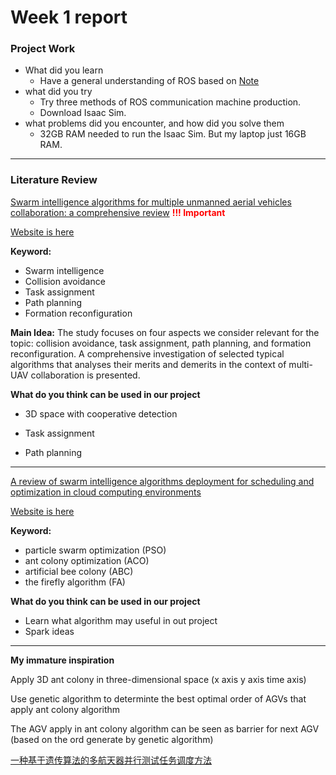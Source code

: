# Week 1 report 
### Project Work

- What did you learn
   - Have a general understanding of ROS based on [Note](http://www.autolabor.com.cn/book/ROSTutorials/)
- what did you try
   - Try three methods of ROS communication machine production.
   - Download Isaac Sim.
- what problems did you encounter, and how did you solve them
   - 32GB RAM needed to run the Isaac Sim. But my laptop just 16GB RAM.
---
### Literature Review 
[Swarm intelligence algorithms for multiple unmanned aerial vehicles collaboration: a comprehensive review](../papers/Paper1.pdf) <font color="red">**!!!  Important**</font>

[Website is here](https://link.springer.com/article/10.1007/s10462-022-10281-7)

**Keyword:** 
- Swarm intelligence 
- Collision avoidance  
- Task assignment 
- Path planning 
- Formation reconfiguration

**Main Idea:** The study focuses on four aspects we consider relevant for the topic: collision avoidance, task assignment, path planning, and formation reconfiguration. A comprehensive investigation of selected typical algorithms that analyses their merits and demerits in the context of multi-UAV collaboration is presented. 

**What do you think can be used in our project**

- 3D space with cooperative detection

- Task assignment

- Path planning

---
[A review of swarm intelligence algorithms deployment for scheduling and optimization in cloud computing environments](../papers/Paper2.pdf)

[Website is here](https://peerj.com/articles/cs-696/)

**Keyword:** 
- particle swarm optimization (PSO) 
- ant colony optimization (ACO)
- artificial bee colony (ABC)
- the firefly algorithm (FA)


**What do you think can be used in our project**
- Learn what algorithm may useful in out project
- Spark ideas 
---
**My immature inspiration**

Apply 3D ant colony in three-dimensional space (x axis y axis time axis)

Use genetic algorithm to determinte the best optimal order of AGVs that apply ant colony algorithm

The AGV apply in ant colony algorithm can be seen as barrier for next AGV (based on the ord generate by genetic algorithm)

[一种基于遗传算法的多航天器并行测试任务调度方法](../papers/Paper3.pdf)



